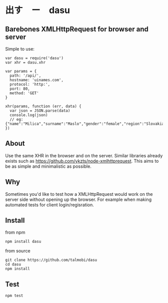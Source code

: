 # 出す　ー　dasu
## Barebones XMLHttpRequest for browser and server

Simple to use:
```
var dasu = require('dasu')
var xhr = dasu.xhr

var params = {
  path: '/api/',
  hostname: 'uinames.com',
  protocol: 'http:',
  port: 80,
  method: 'GET'
}

xhr(params, function (err, data) {
  var json = JSON.parse(data)
  console.log(json)
  // eg: {"name":"Milica","surname":"Maslo","gender":"female","region":"Slovakia"}
})
```

## About
Use the same XHR in the browser and on the server. Similar libraries already exists such as https://github.com/ykzts/node-xmlhttprequest. This aims to be as simple and minimalistic as possible.


## Why
Sometimes you'd like to test how a XMLHttpRequest would work on the server side without opening up the browser.
For example when making automated tests for client login/regisration.


## Install
from npm
```
npm install dasu
```

from source
```
git clone https://github.com/talmobi/dasu
cd dasu
npm install
```


## Test
```
npm test
```
